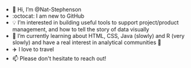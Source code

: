 - 👋 Hi, I’m @Nat-Stephenson
- :octocat: I am new to GitHub
- 💡 I’m interested in building useful tools to support project/product management, and how to tell the story of data visually
- 🌱 I’m currently learning about HTML, CSS, Java (slowly) and R (very slowly) and have a real interest in analytical communities 💬 
- ✈️ I love to travel
- 📫 Please don't hesitate to reach out!

<!---
Nat-Stephenson/Nat-Stephenson is a ✨ special ✨ repository because its `README.md` (this file) appears on your GitHub profile.
You can click the Preview link to take a look at your changes.
--->
